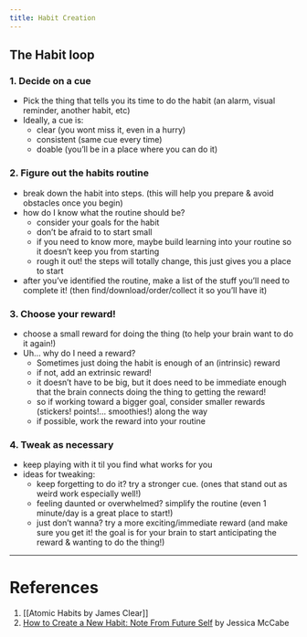 ```yaml
---
title: Habit Creation
---
```


## The Habit loop

### 1. Decide on a cue

- Pick the thing that tells you its time to do the habit (an alarm, visual reminder, another habit, etc)
- Ideally, a cue is:
  - clear (you wont miss it, even in a hurry)
  - consistent (same cue every time)
  - doable (you’ll be in a place where you can do it)

### 2. Figure out the habits routine

- break down the habit into steps. (this will help you prepare & avoid obstacles once you begin)
- how do I know what the routine should be?
  - consider your goals for the habit
  - don’t be afraid to to start small
  - if you need to know more, maybe build learning into your routine so it doesn’t keep you from starting
  - rough it out! the steps will totally change, this just gives you a place to start
- after you’ve identified the routine, make a list of the stuff you’ll need to complete it! (then find/download/order/collect it so you’ll have it)

### 3. Choose your reward!

- choose a small reward for doing the thing (to help your brain want to do it again!)
- Uh… why do I need a reward?
  - Sometimes just doing the habit is enough of an (intrinsic) reward
  - if not, add an extrinsic reward!
  - it doesn’t have to be big, but it does need to be immediate enough that the brain connects doing the thing to getting the reward!
  - so if working toward a bigger goal, consider smaller rewards (stickers! points!… smoothies!) along the way
  - if possible, work the reward into your routine

### 4. Tweak as necessary

- keep playing with it til you find what works for you
- ideas for tweaking:
  - keep forgetting to do it? try a stronger cue. (ones that stand out as weird work especially well!)
  - feeling daunted or overwhelmed? simplify the routine (even 1 minute/day is a great place to start!)
  - just don’t wanna? try a more exciting/immediate reward (and make sure you get it! the goal is for your brain to start anticipating the reward & wanting to do the thing!)

---

# References

1. [[Atomic Habits by James Clear]]
2. [How to Create a New Habit: Note From Future Self](https://www.youtube.com/watch?v=nxjKup00oF8) by Jessica McCabe
